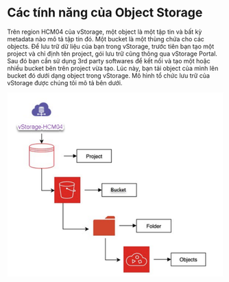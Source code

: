 # Các tính năng của Object Storage

Trên region HCM04 của vStorage, một object là một tập tin và bất kỳ metadata nào mô tả tập tin đó. Một bucket là một thùng chứa cho các objects. Để lưu trữ dữ liệu của bạn trong vStorage, trước tiên bạn tạo một project và chỉ định tên project, gói lưu trữ cũng thông qua vStorage Portal. Sau đó bạn cần sử dụng 3rd party softwares để kết nối và tạo một hoặc nhiều bucket bên trên project vừa tạo. Lúc này, bạn tải object của mình lên bucket đó dưới dạng object trong vStorage. Mô hình tổ chức lưu trữ của vStorage được chúng tôi mô tả bên dưới.

![Image](https://github.com/vngcloud/docs/blob/main/Vietnamese/.gitbook/assets/image%20(599).png?raw=true)
